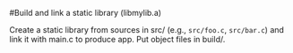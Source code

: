 #Build and link a static library (libmylib.a)

Create a static library from sources in src/ (e.g., `src/foo.c`, `src/bar.c`) and link it with main.c to produce app. Put object files in build/.

